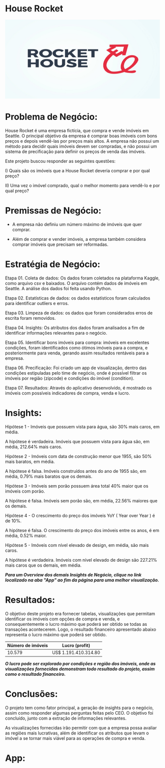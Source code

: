 # House Rocket
  
![house_rocket](hr_art.jpg)

# Problema de Negócio:
House Rocket é uma empresa fictícia, que compra e vende imóveis em Seattle. O principal objetivo da empresa é comprar boas imóveis com bons preços e depois vendê-las por preços mais altos. A empresa não possui um método para decidir quais imóveis devem ser compradas, e não possui um sistema de precificação para definir os preços de venda das imóveis.

Este projeto buscou responder as seguintes questões:

I) Quais são os imóveis que a House Rocket deveria comprar e por qual preço?

II) Uma vez o imóvel comprado, qual o melhor momento para vendê-lo e por qual preço?

# Premissas de Negócio:

* A empresa não definiu um número máximo de imóveis que quer comprar.

* Além de comprar e vender imóveis, a empresa também considera comprar imóveis que precisam ser reformadas.

# Estratégia de Negócio:

Etapa 01. Coleta de dados: Os dados foram coletados na plataforma Kaggle, como arquivo csv e baixados. O arquivo contém dados de imóveis em Seattle. A análise dos dados foi feita usando Python.

Etapa 02. Estatísticas de dados: os dados estatísticos foram calculados para identificar outliers e erros.

Etapa 03. Limpeza de dados: os dados que foram considerados erros de escrita foram removidos.

Etapa 04. Insights: Os atributos dos dados foram analisados a fim de identificar informações relevantes para o negócio.

Etapa 05. Identificar bons imóveis para compra: imóveis em excelentes condições, foram identificados como ótimos imóveis para a compra, e posteriormente para venda, gerando assim resultados rentáveis para a empresa.

Etapa 06. Precificação: Foi criado um app de visualização, dentro das condições estipuladas pelo time de negócio, onde é possível filtrar os imóveis por região (zipcode) e condições do imóvel (condition).

Etapa 07. Resultados: Através do aplicativo desenvolvido, é mostrado os imóveis com possíveis indicadores de compra, venda e lucro.

# Insights:

Hipótese 1 - Imóveis que possuem vista para água, são 30% mais caros, em média.

A hipótese é verdadeira. Imóveis que possuem vista para água são, em média, 212.64% mais caros.

Hipótese 2 - Imóveis com data de construção menor que 1955, são 50% mais baratos, em média.

A hipótese é falsa. Imóveis construídos antes do ano de 1955 são, em média, 0.79% mais baratos que os demais.

Hipótese 3 - Imóveis sem porão possuem área total 40% maior que os imóveis com porão.

A hipótese é falsa. Imóveis sem porão são, em média, 22.56% maiores que os demais.

Hipótese 4 - O crescimento do preço dos imóveis YoY ( Year over Year ) é de 10%.

A hipótese é falsa. O crescimento do preço dos imóveis entre os anos, é em média, 0.52% maior.

Hipótese 5 - Imóveis com nível elevado de design, em média, são mais caros.

A hipótese é verdadeira. Imóveis com nível elevado de design são 227.21% mais caros que os demais, em média.

***Para um Overview dos demais Insights de Negócio, clique no link localizado na aba "App" ao fim da página para uma melhor visualização.***

# Resultados:

O objetivo deste projeto era fornecer tabelas, visualizações que permitam identificar os imóveis com opções de compra e venda, e consequentemente o lucro máximo que poderá ser obtido se todas as transações acontecerem. Logo, o resultado financeiro apresentado abaixo representa o lucro máximo que poderá ser obtido.

| __Número de imóveis__ | __Lucro (profit)__   |
| --------------------- | ---------------------| 
|       10.579          | US$ 1.191.410.314.80 |

***O lucro pode ser explorado por condições e região dos imóveis, onde as visualizações fornecidas demonstram todo resultado do projeto, assim como o resultado financeiro.***

# Conclusões:

O projeto tem como fator principal, a geração de insights para o negócio, assim como responder algumas perguntas feitas pelo CEO. O objetivo foi concluído, junto com a extração de informações relevantes.

As visualizações fornecidas irão permitir com que a empresa possa avaliar as regiões mais lucrativas, além de identificar os atributos que levam o imóvel a se tornar mais viável para as operações de compra e venda.

# App:









  

   
  
